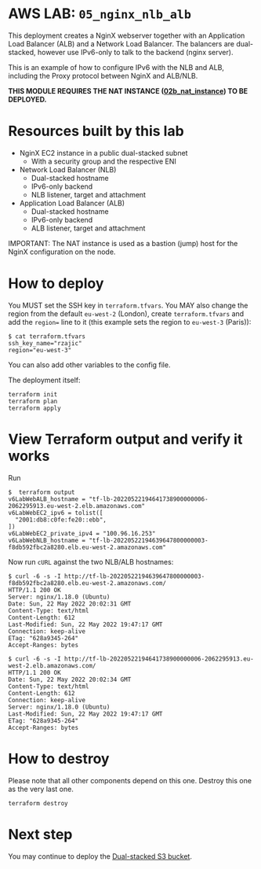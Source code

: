 # AWS LAB: `05_nginx_nlb_alb`

This deployment creates a NginX webserver together with an Application Load Balancer (ALB) and a Network Load Balancer.
The balancers are dual-stacked, however use IPv6-only to talk to the backend (nginx server).

This is an example of how to configure IPv6 with the NLB and ALB, including the Proxy protocol between NginX and ALB/NLB.

**THIS MODULE REQUIRES THE NAT INSTANCE ([02b_nat_instance](../02b_nat_instance/README.md)) TO BE DEPLOYED.**

# Resources built by this lab

- NginX EC2 instance in a public dual-stacked subnet
  - With a security group and the respective ENI
- Network Load Balancer (NLB)
  - Dual-stacked hostname
  - IPv6-only backend
  - NLB listener, target and attachment
- Application Load Balancer (ALB)
  - Dual-stacked hostname
  - IPv6-only backend
  - ALB listener, target and attachment

IMPORTANT: The NAT instance is used as a bastion (jump) host for the NginX configuration on the node.

# How to deploy

You MUST set the SSH key in `terraform.tfvars`. You MAY also change the region from the default `eu-west-2` (London), create `terraform.tfvars` and add the `region=` line to it (this example sets the region to `eu-west-3` (Paris)):

```
$ cat terraform.tfvars
ssh_key_name="rzajic"
region="eu-west-3"
```

You can also add other variables to the config file.

The deployment itself:

```
terraform init
terraform plan
terraform apply
```

# View Terraform output and verify it works

Run

```
$  terraform output
v6LabWebALB_hostname = "tf-lb-20220522194641738900000006-2062295913.eu-west-2.elb.amazonaws.com"
v6LabWebEC2_ipv6 = tolist([
  "2001:db8:c0fe:fe20::ebb",
])
v6LabWebEC2_private_ipv4 = "100.96.16.253"
v6LabWebNLB_hostname = "tf-lb-20220522194639647800000003-f8db592fbc2a8280.elb.eu-west-2.amazonaws.com"
```

Now run `cURL` against the two NLB/ALB hostnames:

```
$ curl -6 -s -I http://tf-lb-20220522194639647800000003-f8db592fbc2a8280.elb.eu-west-2.amazonaws.com/
HTTP/1.1 200 OK
Server: nginx/1.18.0 (Ubuntu)
Date: Sun, 22 May 2022 20:02:31 GMT
Content-Type: text/html
Content-Length: 612
Last-Modified: Sun, 22 May 2022 19:47:17 GMT
Connection: keep-alive
ETag: "628a9345-264"
Accept-Ranges: bytes
```

```
$ curl -6 -s -I http://tf-lb-20220522194641738900000006-2062295913.eu-west-2.elb.amazonaws.com/
HTTP/1.1 200 OK
Date: Sun, 22 May 2022 20:02:34 GMT
Content-Type: text/html
Content-Length: 612
Connection: keep-alive
Server: nginx/1.18.0 (Ubuntu)
Last-Modified: Sun, 22 May 2022 19:47:17 GMT
ETag: "628a9345-264"
Accept-Ranges: bytes
```

# How to destroy

Please note that all other components depend on this one. Destroy this one as the very last one.

```
terraform destroy
```

# Next step

You may continue to deploy the [Dual-stacked S3 bucket](../06_s3/README.md).
